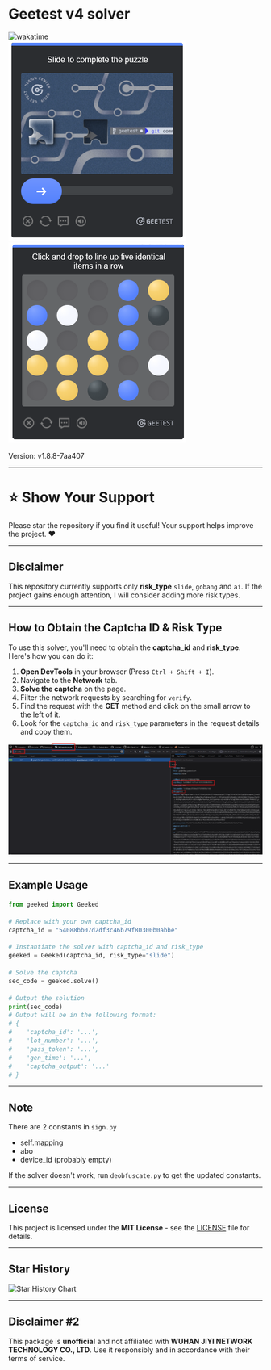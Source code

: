 # Geetest v4 solver

<div>
    <img src="https://wakatime.com/badge/user/839267df-3912-44c6-97f4-9e3f0425b716/project/f6428644-935c-4ab9-82ab-fb782b33935a.svg" alt="wakatime">
    <br>
    <img src="assets/slide.png">
    <img src="assets/gobang.png">
</div>

Version: v1.8.8-7aa407

---

# ⭐️ Show Your Support

Please star the repository if you find it useful! Your support helps improve the project. ❤️

---

## Disclaimer

This repository currently supports only **risk_type** `slide`, `gobang` and `ai`. If the project gains enough attention, I will
consider adding more risk types.

---

## How to Obtain the Captcha ID & Risk Type

To use this solver, you'll need to obtain the **captcha_id** and **risk_type**. Here's how you can do it:

1. **Open DevTools** in your browser (Press `Ctrl + Shift + I`).
2. Navigate to the **Network** tab.
3. **Solve the captcha** on the page.
4. Filter the network requests by searching for `verify`.
5. Find the request with the **GET** method and click on the small arrow to the left of it.
6. Look for the `captcha_id` and `risk_type` parameters in the request details and copy them.

![Captcha ID](assets/captcha_id.png)

---

## Example Usage

```python
from geeked import Geeked

# Replace with your own captcha_id
captcha_id = "54088bb07d2df3c46b79f80300b0abbe"

# Instantiate the solver with captcha_id and risk_type
geeked = Geeked(captcha_id, risk_type="slide")

# Solve the captcha
sec_code = geeked.solve()

# Output the solution
print(sec_code)
# Output will be in the following format:
# {
#    'captcha_id': '...',
#    'lot_number': '...',
#    'pass_token': '...',
#    'gen_time': '...',
#    'captcha_output': '...'
# }

```

---

## Note

There are 2 constants in `sign.py`

- self.mapping
- abo
- device_id (probably empty)

If the solver doesn't work, run `deobfuscate.py` to get the updated constants.

---

## License

This project is licensed under the **MIT License** - see the [LICENSE](LICENSE) file for details.

---

## Star History

 <picture>
   <source media="(prefers-color-scheme: dark)" srcset="https://api.star-history.com/svg?repos=xKiian/GeekedTest&type=Date&theme=dark" />
   <source media="(prefers-color-scheme: light)" srcset="https://api.star-history.com/svg?repos=xKiian/GeekedTest&type=Date" />
   <img alt="Star History Chart" src="https://api.star-history.com/svg?repos=xKiian/GeekedTest&type=Date" />
 </picture>

---


## Disclaimer #2

This package is **unofficial** and not affiliated with **WUHAN JIYI NETWORK TECHNOLOGY CO., LTD**. Use it responsibly
and in accordance with their terms of service.
